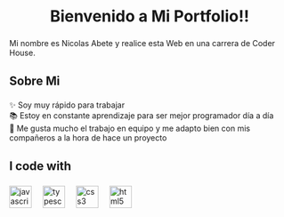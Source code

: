 <h1 align="center">Bienvenido a Mi Portfolio!!</h1>

###

<p align="left">Mi nombre es Nicolas Abete y realice esta Web en una carrera de Coder House.</p>

###

<h2 align="left">Sobre Mi</h2>

###

<p align="left">✨ Soy muy rápido para trabajar<br>📚 Estoy en constante aprendizaje para ser mejor programador día a día<br>🎯 Me gusta mucho el trabajo en equipo y me adapto bien con mis compañeros a la hora de hace un proyecto</p>

###

<h2 align="left">I code with</h2>

###

<div align="left">
  <img src="https://cdn.jsdelivr.net/gh/devicons/devicon/icons/javascript/javascript-original.svg" height="40" alt="javascript logo"  />
  <img width="12" />
  <img src="https://cdn.jsdelivr.net/gh/devicons/devicon/icons/typescript/typescript-original.svg" height="40" alt="typescript logo"  />
  <img width="12" />
  <img src="https://cdn.jsdelivr.net/gh/devicons/devicon/icons/css3/css3-original.svg" height="40" alt="css3 logo"  />
  <img width="12" />
  <img src="https://cdn.jsdelivr.net/gh/devicons/devicon/icons/html5/html5-original.svg" height="40" alt="html5 logo"  />
</div>

###

